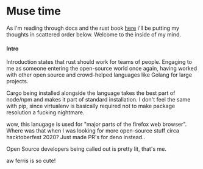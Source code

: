 # Muse time

As I'm reading through docs and the rust book [here](https://doc.rust-lang.org/book/ch00-00-introduction.html) i'll be putting my thoughts in scattered order below. Welcome to the inside of my mind.

#### Intro

Introduction states that rust should work for teams of people. Engaging to me as someone entering the open-source world once again, having worked with other open source and crowd-helped languages like Golang for large projects.

Cargo being installed alongside the language takes the best part of node/npm and makes it part of standard installation. I don't feel the same with pip, since virtualenv is basically required not to make package resolution a fucking nightmare.

wow, this lanugage is used for "major parts of the firefox web browser". Where was that when I was looking for more open-source stuff circa hacktoberfest 2020? Just made PR's for deno instead..

Open Source developers being called out is pretty lit, that's me.

aw ferris is so cute!

